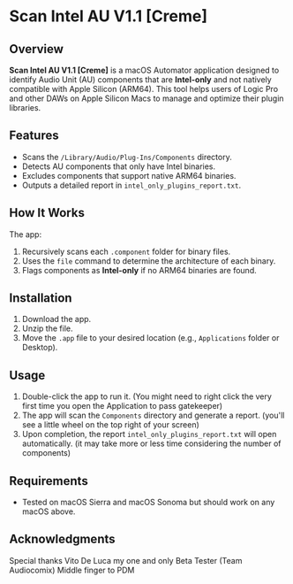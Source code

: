 # Scan Intel AU V1.1 [Creme]

## Overview
**Scan Intel AU V1.1 [Creme]** is a macOS Automator application designed to identify Audio Unit (AU) components that are **Intel-only** and not natively compatible with Apple Silicon (ARM64). This tool helps users of Logic Pro and other DAWs on Apple Silicon Macs to manage and optimize their plugin libraries.

## Features
- Scans the `/Library/Audio/Plug-Ins/Components` directory.
- Detects AU components that only have Intel binaries.
- Excludes components that support native ARM64 binaries.
- Outputs a detailed report in `intel_only_plugins_report.txt`.

## How It Works
The app:
1. Recursively scans each `.component` folder for binary files.
2. Uses the `file` command to determine the architecture of each binary.
3. Flags components as **Intel-only** if no ARM64 binaries are found.

## Installation
1. Download the app.
2. Unzip the file.
3. Move the `.app` file to your desired location (e.g., `Applications` folder or Desktop).

## Usage
1. Double-click the app to run it. (You might need to right click the very first time you open the Application to pass gatekeeper)
2. The app will scan the `Components` directory and generate a report. (you'll see a little wheel on the top right of your screen)
3. Upon completion, the report `intel_only_plugins_report.txt` will open automatically. (it may take more or less time considering the number of components)

## Requirements
- Tested on macOS Sierra and macOS Sonoma but should work on any macOS above.

## Acknowledgments
Special thanks Vito De Luca my one and only Beta Tester (Team Audiocomix)
Middle finger to PDM
